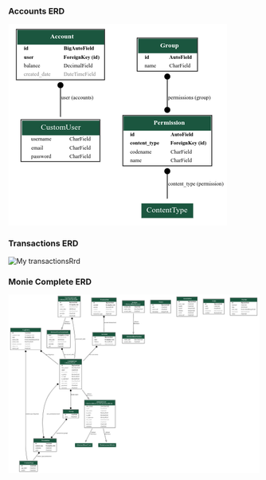 ### Accounts ERD

![My accountsErd](./accountsErd.png)

### Transactions ERD

![My transactionsRrd](./transactionsRrd.png)

### Monie Complete ERD

![My monieErd](./monieErd.png)
